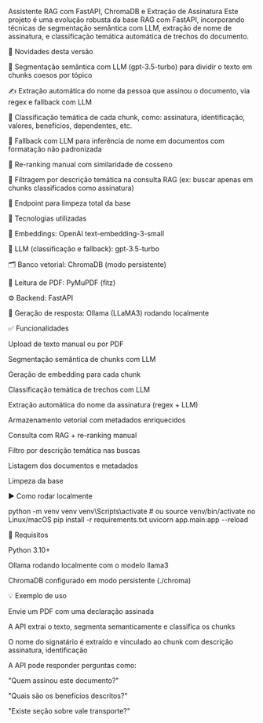 Assistente RAG com FastAPI, ChromaDB e Extração de Assinatura
Este projeto é uma evolução robusta da base RAG com FastAPI, incorporando técnicas de segmentação semântica com LLM, extração de nome de assinatura, e classificação temática automática de trechos do documento.

🚀 Novidades desta versão

🧠 Segmentação semântica com LLM (gpt-3.5-turbo) para dividir o texto em chunks coesos por tópico

✍️ Extração automática do nome da pessoa que assinou o documento, via regex e fallback com LLM

🔖 Classificação temática de cada chunk, como: assinatura, identificação, valores, benefícios, dependentes, etc.

🧠 Fallback com LLM para inferência de nome em documentos com formatação não padronizada

🧪 Re-ranking manual com similaridade de cosseno

🔎 Filtragem por descrição temática na consulta RAG (ex: buscar apenas em chunks classificados como assinatura)

🧹 Endpoint para limpeza total da base

🧠 Tecnologias utilizadas

🔡 Embeddings: OpenAI text-embedding-3-small

🧠 LLM (classificação e fallback): gpt-3.5-turbo

🗂 Banco vetorial: ChromaDB (modo persistente)

📄 Leitura de PDF: PyMuPDF (fitz)

⚙️ Backend: FastAPI

🤖 Geração de resposta: Ollama (LLaMA3) rodando localmente

✅ Funcionalidades

 Upload de texto manual ou por PDF

 Segmentação semântica de chunks com LLM

 Geração de embedding para cada chunk

 Classificação temática de trechos com LLM

 Extração automática do nome da assinatura (regex + LLM)

 Armazenamento vetorial com metadados enriquecidos

 Consulta com RAG + re-ranking manual

 Filtro por descrição temática nas buscas

 Listagem dos documentos e metadados

 Limpeza da base


▶️ Como rodar localmente

python -m venv venv
venv\Scripts\activate  # ou source venv/bin/activate no Linux/macOS
pip install -r requirements.txt
uvicorn app.main:app --reload

📌 Requisitos

Python 3.10+

Ollama rodando localmente com o modelo llama3

ChromaDB configurado em modo persistente (./chroma)


💡 Exemplo de uso

Envie um PDF com uma declaração assinada

A API extrai o texto, segmenta semanticamente e classifica os chunks

O nome do signatário é extraído e vinculado ao chunk com descrição assinatura, identificação

A API pode responder perguntas como:

"Quem assinou este documento?"

"Quais são os benefícios descritos?"

"Existe seção sobre vale transporte?"

